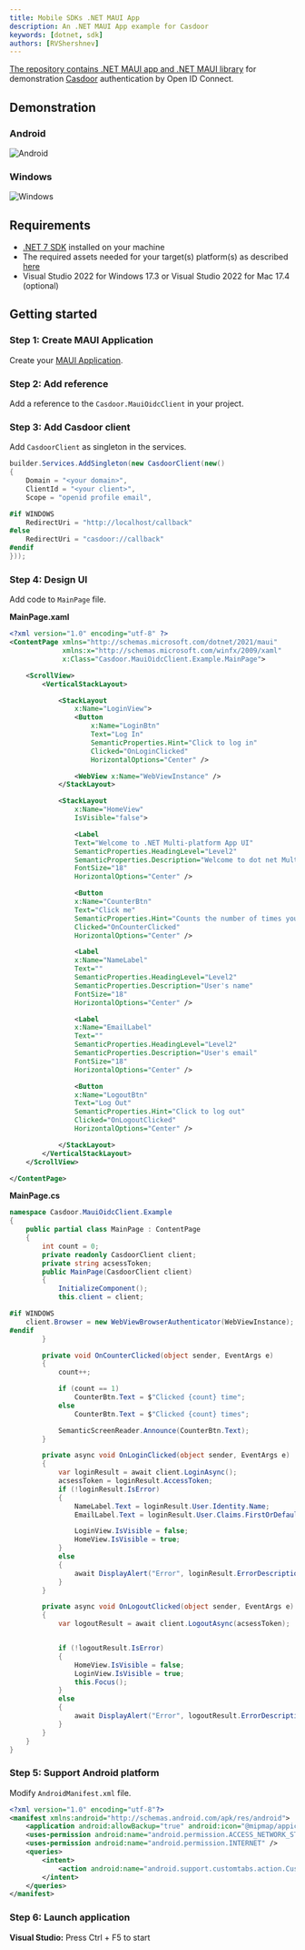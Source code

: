 ```yaml
---
title: Mobile SDKs .NET MAUI App 
description: An .NET MAUI App example for Casdoor
keywords: [dotnet, sdk]
authors: [RVShershnev]
---
```


[The repository contains .NET MAUI app and .NET MAUI library](https://github.com/RVShershnev/casdoor-dotnet-maui-example) for demonstration [Casdoor](https://casdoor.org/) authentication by Open ID Connect.

## Demonstration

### **Android**

![Android](/img/how-to-connect/desktop-sdks/maui-app/android.gif)

### **Windows**

![Windows](/img/how-to-connect/desktop-sdks/maui-app/windows.gif)

## Requirements

- [.NET 7 SDK](https://dotnet.microsoft.com/download/dotnet/7.0) installed on your machine
- The required assets needed for your target(s) platform(s) as described [here](https://docs.microsoft.com/en-us/dotnet/maui/get-started/first-app)
- Visual Studio 2022 for Windows 17.3  or Visual Studio 2022 for Mac 17.4 (optional)

## Getting started

### Step 1: Create MAUI Application

Create your [MAUI Application](https://docs.microsoft.com/en-us/dotnet/maui/get-started/first-app).

### Step 2: Add reference

Add a reference to the `Casdoor.MauiOidcClient` in your project.  

### Step 3: Add Casdoor client

Add `CasdoorClient` as singleton in the services.

```csharp
builder.Services.AddSingleton(new CasdoorClient(new()
{
    Domain = "<your domain>",
    ClientId = "<your client>",
    Scope = "openid profile email",

#if WINDOWS
    RedirectUri = "http://localhost/callback"
#else
    RedirectUri = "casdoor://callback"
#endif
}));
```

### Step 4: Design UI

Add code to `MainPage` file.

**MainPage.xaml**

```xml
<?xml version="1.0" encoding="utf-8" ?>
<ContentPage xmlns="http://schemas.microsoft.com/dotnet/2021/maui"
             xmlns:x="http://schemas.microsoft.com/winfx/2009/xaml"
             x:Class="Casdoor.MauiOidcClient.Example.MainPage">

    <ScrollView>
        <VerticalStackLayout>

            <StackLayout
                x:Name="LoginView">
                <Button 
                    x:Name="LoginBtn"
                    Text="Log In"
                    SemanticProperties.Hint="Click to log in"
                    Clicked="OnLoginClicked"
                    HorizontalOptions="Center" />

                <WebView x:Name="WebViewInstance" />
            </StackLayout>

            <StackLayout
                x:Name="HomeView"
                IsVisible="false">             

                <Label
                Text="Welcome to .NET Multi-platform App UI"
                SemanticProperties.HeadingLevel="Level2"
                SemanticProperties.Description="Welcome to dot net Multi platform App U I"
                FontSize="18"
                HorizontalOptions="Center" />

                <Button
                x:Name="CounterBtn"
                Text="Click me"
                SemanticProperties.Hint="Counts the number of times you click"
                Clicked="OnCounterClicked"
                HorizontalOptions="Center" />

                <Label 
                x:Name="NameLabel"
                Text=""
                SemanticProperties.HeadingLevel="Level2"
                SemanticProperties.Description="User's name"
                FontSize="18"
                HorizontalOptions="Center" />

                <Label 
                x:Name="EmailLabel"
                Text=""
                SemanticProperties.HeadingLevel="Level2"
                SemanticProperties.Description="User's email"
                FontSize="18"
                HorizontalOptions="Center" />           

                <Button 
                x:Name="LogoutBtn"
                Text="Log Out"
                SemanticProperties.Hint="Click to log out"
                Clicked="OnLogoutClicked"
                HorizontalOptions="Center" />

            </StackLayout>
        </VerticalStackLayout>
    </ScrollView>

</ContentPage>
```

**MainPage.cs**

```csharp
namespace Casdoor.MauiOidcClient.Example
{
    public partial class MainPage : ContentPage
    {
        int count = 0;
        private readonly CasdoorClient client;
        private string acsessToken;
        public MainPage(CasdoorClient client)
        {
            InitializeComponent();
            this.client = client;

#if WINDOWS
    client.Browser = new WebViewBrowserAuthenticator(WebViewInstance);
#endif
        }

        private void OnCounterClicked(object sender, EventArgs e)
        {
            count++;

            if (count == 1)
                CounterBtn.Text = $"Clicked {count} time";
            else
                CounterBtn.Text = $"Clicked {count} times";

            SemanticScreenReader.Announce(CounterBtn.Text);
        }

        private async void OnLoginClicked(object sender, EventArgs e)
        {
            var loginResult = await client.LoginAsync();
            acsessToken = loginResult.AccessToken;
            if (!loginResult.IsError)
            {
                NameLabel.Text = loginResult.User.Identity.Name;
                EmailLabel.Text = loginResult.User.Claims.FirstOrDefault(c => c.Type == "email")?.Value;            

                LoginView.IsVisible = false;
                HomeView.IsVisible = true;
            }
            else
            {
                await DisplayAlert("Error", loginResult.ErrorDescription, "OK");
            }
        }

        private async void OnLogoutClicked(object sender, EventArgs e)
        {
            var logoutResult = await client.LogoutAsync(acsessToken);


            if (!logoutResult.IsError)
            {
                HomeView.IsVisible = false;
                LoginView.IsVisible = true;
                this.Focus();
            }
            else
            {
                await DisplayAlert("Error", logoutResult.ErrorDescription, "OK");
            }
        }
    }
}
```

### Step 5: Support Android platform

Modify `AndroidManifest.xml` file.

```xml
<?xml version="1.0" encoding="utf-8"?>
<manifest xmlns:android="http://schemas.android.com/apk/res/android">
    <application android:allowBackup="true" android:icon="@mipmap/appicon" android:roundIcon="@mipmap/appicon_round" android:supportsRtl="true"></application>
    <uses-permission android:name="android.permission.ACCESS_NETWORK_STATE" />
    <uses-permission android:name="android.permission.INTERNET" />
    <queries>
        <intent>
            <action android:name="android.support.customtabs.action.CustomTabsService" />
        </intent>
    </queries>
</manifest>
```

### Step 6: Launch application

**Visual Studio:** Press Ctrl + F5 to start
